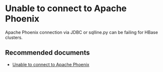 <properties
    pageTitle="Unable to connect to Apache Phoenix"
    description="Unable to connect to Apache Phoenix"
    service="microsoft.hdinsight"
    resource="clusters"
    authors="bharathsreenivas"
    displayOrder="11"
    selfHelpType="resource"
    supportTopicIds="32511183"
    resourceTags=""
    productPesIds="15078"
    cloudEnvironments="public, MoonCake"
	articleId="1d5b3e23-d2d7-4fea-bdad-d3b8bc0faed6"
/>

# Unable to connect to Apache Phoenix

Apache Phoenix connection via JDBC or sqlline.py can be failing for HBase clusters.

## **Recommended documents**

* [Unable to connect to Apache Phoenix](https://hdinsight.github.io/hbase/phoenix-connectivity-issue.html)